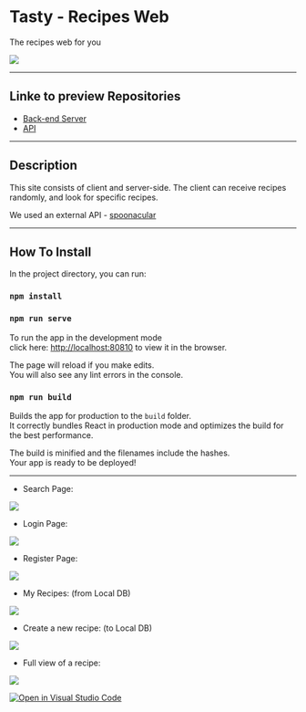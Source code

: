 # Tasty - Recipes Web

The recipes web for you


<img src="https://ik.imagekit.io/falq0519u/recipeWeb/MainPage_NOWgQiaq6.png?ik-sdk-version=javascript-1.4.3&updatedAt=1659984939560"   />


____________________________________________


## Linke to preview Repositories

- [Back-end Server]([https://github.com/Web-Development-Environments-2022/assignment2-319081600_312804446.git](https://github.com/Web-Development-Environments-2022/assignment3_2-312804446_319081600.git))
- [API](https://app.swaggerhub.com/apis/lielbin1/API/1.0.0#/)

---

##  Description

 This site consists of client and server-side. 
 The client can receive recipes randomly, and look for specific recipes.

 We used an external API - [spoonacular](https://spoonacular.com/food-api/console#Dashboard)



---

##  How To Install



In the project directory, you can run:

### `npm install`
### `npm run serve`

To run the app in the development mode<br>
click here:  [http://localhost:80810](http://localhost:8081) to view it in the browser.<br>

The page will reload if you make edits.<br>
You will also see any lint errors in the console.

### `npm run build`

Builds the app for production to the `build` folder.<br>
It correctly bundles React in production mode and optimizes the build for the best performance.

The build is minified and the filenames include the hashes.<br>
Your app is ready to be deployed!

---
<p align="center">

- Search Page:

<img src="https://ik.imagekit.io/falq0519u/recipeWeb/SearchPage_evesTEcT1.png?ik-sdk-version=javascript-1.4.3&updatedAt=1659984938857"   />

- Login Page:

<img src="https://ik.imagekit.io/falq0519u/recipeWeb/Login_L8DiUJQdf.png?ik-sdk-version=javascript-1.4.3&updatedAt=1659984939381"   />

- Register Page:
<img src="https://ik.imagekit.io/falq0519u/recipeWeb/Register_zSSch9KQR.png?ik-sdk-version=javascript-1.4.3&updatedAt=1659984939323"   />

- My Recipes: (from Local DB)

<img src="https://ik.imagekit.io/falq0519u/recipeWeb/MyRecipes_xJdy_PMUi.png?ik-sdk-version=javascript-1.4.3&updatedAt=1659984940095" />

- Create a new recipe: (to Local DB)

<img src="https://ik.imagekit.io/falq0519u/recipeWeb/NewRecipe_H2IvwR1pp.png?ik-sdk-version=javascript-1.4.3&updatedAt=1659984932101" />

- Full view of a recipe:

<img src="https://ik.imagekit.io/falq0519u/recipeWeb/Instructions_7nqDTU-0O.png?ik-sdk-version=javascript-1.4.3&updatedAt=16599850877195" />
</p>




[![Open in Visual Studio Code](https://classroom.github.com/assets/open-in-vscode-c66648af7eb3fe8bc4f294546bfd86ef473780cde1dea487d3c4ff354943c9ae.svg)](https://classroom.github.com/online_ide?assignment_repo_id=8025483&assignment_repo_type=AssignmentRepo)
